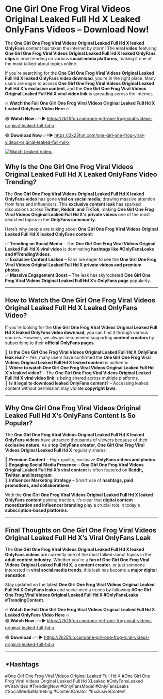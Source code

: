 # One Girl One Frog Viral Videos Original Leaked Full Hd X Leaked OnlyFans Videos – Download Now!

The **One Girl One Frog Viral Videos Original Leaked Full Hd X leaked OnlyFans** content has taken the internet by storm! The **viral video** featuring **One Girl One Frog Viral Videos Original Leaked Full Hd X leaked OnlyFans clips** is now trending on various **social media platforms**, making it one of the most talked-about topics online.  

If you're searching for the **One Girl One Frog Viral Videos Original Leaked Full Hd X leaked OnlyFans video download**, you’re in the right place. Many users are eager to access **One Girl One Frog Viral Videos Original Leaked Full Hd X's exclusive content**, and the **One Girl One Frog Viral Videos Original Leaked Full Hd X viral video link** is spreading across the internet.  

🔥 **Watch the Full One Girl One Frog Viral Videos Original Leaked Full Hd X Leaked OnlyFans Video Here** 🔥  

🟢 **Watch Now** ✅=► https://2k25fun.com/one-girl-one-frog-viral-videos-original-leaked-full-hd-x

🟢 **Download Now** ✅=► https://2k25fun.com/one-girl-one-frog-viral-videos-original-leaked-full-hd-x

[![Watch Leaked Video.](https://miro.medium.com/v2/resize:fit:828/format:webp/1*cilzJN44JGOrTw9NJCrNHA.gif "Watch Leaked Video")](https://2k25fun.com/one-girl-one-frog-viral-videos-original-leaked-full-hd-x)

## **Why Is the One Girl One Frog Viral Videos Original Leaked Full Hd X Leaked OnlyFans Video Trending?**  

The **One Girl One Frog Viral Videos Original Leaked Full Hd X leaked OnlyFans video** has gone **viral on social media**, drawing massive attention from fans and influencers. This **exclusive content leak** has sparked discussions across **Twitter, Reddit, and TikTok**, making **One Girl One Frog Viral Videos Original Leaked Full Hd X's private videos** one of the most searched topics in the **OnlyFans community**.  

Here’s why people are talking about **One Girl One Frog Viral Videos Original Leaked Full Hd X leaked OnlyFans content**:  

✅ **Trending on Social Media** – The **One Girl One Frog Viral Videos Original Leaked Full Hd X viral video** is dominating **hashtags like #OnlyFansLeaks and #TrendingVideos**.  
✅ **Exclusive Content Leaked** – Fans are eager to see the **One Girl One Frog Viral Videos Original Leaked Full Hd X private videos and premium photos**.  
✅ **Massive Engagement Boost** – The leak has skyrocketed **One Girl One Frog Viral Videos Original Leaked Full Hd X’s OnlyFans page** popularity.  

---

## **How to Watch the One Girl One Frog Viral Videos Original Leaked Full Hd X Leaked OnlyFans Video?**  

If you're looking for the **One Girl One Frog Viral Videos Original Leaked Full Hd X leaked OnlyFans video download**, you can find it through various sources. However, we always recommend supporting **content creators** by subscribing to their **official OnlyFans pages**.  

🔹 **Is the One Girl One Frog Viral Videos Original Leaked Full Hd X OnlyFans leak real?** – Yes, many users have confirmed the **One Girl One Frog Viral Videos Original Leaked Full Hd X leaked content** is authentic.  
🔹 **Where to watch One Girl One Frog Viral Videos Original Leaked Full Hd X's leaked video?** – The **One Girl One Frog Viral Videos Original Leaked Full Hd X viral video link** is being shared across multiple platforms.  
🔹 **Is it legal to download leaked OnlyFans content?** – Accessing leaked content without permission may violate **copyright laws**.  

---

## **Why One Girl One Frog Viral Videos Original Leaked Full Hd X’s OnlyFans Content Is So Popular?**  

The **One Girl One Frog Viral Videos Original Leaked Full Hd X leaked OnlyFans videos** have attracted thousands of viewers because of their **exclusive nature**. As a **top OnlyFans creator**, **One Girl One Frog Viral Videos Original Leaked Full Hd X** regularly shares:  

📌 **Premium Content** – High-quality, exclusive **OnlyFans videos and photos**.  
📌 **Engaging Social Media Presence** – **One Girl One Frog Viral Videos Original Leaked Full Hd X’s viral content** is often featured on **Reddit, Twitter, and Instagram**.  
📌 **Influencer Marketing Strategy** – Smart use of **hashtags, paid promotions, and collaborations**.  

With the **One Girl One Frog Viral Videos Original Leaked Full Hd X leaked OnlyFans content** gaining traction, it’s clear that **digital content monetization and influencer branding** play a crucial role in today's **subscription-based platforms**.  

---

## **Final Thoughts on One Girl One Frog Viral Videos Original Leaked Full Hd X’s Viral OnlyFans Leak**  

The **One Girl One Frog Viral Videos Original Leaked Full Hd X leaked OnlyFans videos** are currently one of the most talked-about topics in the **adult content industry**. Whether you're a **fan of One Girl One Frog Viral Videos Original Leaked Full Hd X**, a **content creator**, or just someone interested in **viral social media trends**, this leak has become a **major digital sensation**.  

Stay updated on the latest **One Girl One Frog Viral Videos Original Leaked Full Hd X OnlyFans leaks** and social media trends by following **#One Girl One Frog Viral Videos Original Leaked Full Hd X #OnlyFansLeaks #TrendingContent**.  

🔥 **Watch the Full One Girl One Frog Viral Videos Original Leaked Full Hd X Leaked OnlyFans Video Here** 🔥  
🟢 **Watch Now** ✅=► https://2k25fun.com/one-girl-one-frog-viral-videos-original-leaked-full-hd-x

🟢 **Download** ✅=► https://2k25fun.com/one-girl-one-frog-viral-videos-original-leaked-full-hd-x

---

## *Hashtags
#One Girl One Frog Viral Videos Original Leaked Full Hd X #One Girl One Frog Viral Videos Original Leaked Full Hd XLeaked #OnlyFansLeaked #ViralVideo #TrendingNow #OnlyFansModel #OnlyFansLeaks #SocialMediaMarketing #ContentCreator #ExclusiveContent  